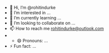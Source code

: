 - 👋 Hi, I’m @rohitindurke
- 👀 I’m interested in ...
- 🌱 I’m currently learning ...
- 💞️ I’m looking to collaborate on ...
- 📫 How to reach me rohitindurke@outlook.com
- - 😄 Pronouns: ...
- ⚡ Fun fact: ...

<!---
rohitindurke/rohitindurke is a ✨ special ✨ repository because its `README.md` (this file) appears on your GitHub profile.
You can click the Preview link to take a look at your changes.
--->
